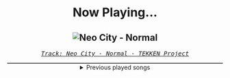 <div align="center"> 
<h1>Now Playing...</h1>

![Neo City - Normal](https://i.scdn.co/image/ab67616d00001e0226b06afe7d7043c2eda5eb61)
--
_<samp><a href="https://open.spotify.com/track/4QMPp1krn0SmSiPIKg9tQb">Track: Neo City - Normal - TEKKEN Project</a></samp>_

<div style="border: 1px #4B5054 solid"></div>
<details>
  <summary>
    Previous played songs
  </summary>
  <table>
    <thead>
      <tr>
        <th>
          Artist
        </th>
        <th>
          Song
        </th>
        <th>
          Link
        </th>
      </tr>
    </thead>
    <tbody>
      <tr><td>TEKKEN Project</td><td>Neo City - Normal</td><td><a href="https://open.spotify.com/track/4QMPp1krn0SmSiPIKg9tQb">https://open.spotify.com/track/4QMPp1krn0SmSiPIKg9tQb</a></td></tr><tr><td>TEKKEN Project</td><td>The Decisive Blow - Climax</td><td><a href="https://open.spotify.com/track/0bCtrjQOdrZOQkcMJZ2VXT">https://open.spotify.com/track/0bCtrjQOdrZOQkcMJZ2VXT</a></td></tr><tr><td>TEKKEN Project</td><td>The Decisive Blow - Normal</td><td><a href="https://open.spotify.com/track/27iMGBrKfdsvTUHT3eo8PM">https://open.spotify.com/track/27iMGBrKfdsvTUHT3eo8PM</a></td></tr><tr><td>Breaking Benjamin</td><td>Defeated</td><td><a href="https://open.spotify.com/track/500XjFuAZEBODSL6boVKbx">https://open.spotify.com/track/500XjFuAZEBODSL6boVKbx</a></td></tr><tr><td>Breaking Benjamin</td><td>Tourniquet</td><td><a href="https://open.spotify.com/track/5xgXG5BfCNO6KJrQOHKprg">https://open.spotify.com/track/5xgXG5BfCNO6KJrQOHKprg</a></td></tr><tr><td>10 Years</td><td>Wasteland</td><td><a href="https://open.spotify.com/track/0nTiC2fGkM4q8bGlBKGrGx">https://open.spotify.com/track/0nTiC2fGkM4q8bGlBKGrGx</a></td></tr><tr><td>Linkin Park</td><td>Easier to Run</td><td><a href="https://open.spotify.com/track/32fEW4jygJjjnZh2iBa5IR">https://open.spotify.com/track/32fEW4jygJjjnZh2iBa5IR</a></td></tr><tr><td>Breaking Benjamin</td><td>Feed the Wolf</td><td><a href="https://open.spotify.com/track/7rOv6HovIJvYHXCg0cVfTk">https://open.spotify.com/track/7rOv6HovIJvYHXCg0cVfTk</a></td></tr><tr><td>Demon Hunter</td><td>Collapsing (feat. Björn "Speed" Strid)</td><td><a href="https://open.spotify.com/track/2WVQXKecFNKwjfJab3M2xc">https://open.spotify.com/track/2WVQXKecFNKwjfJab3M2xc</a></td></tr><tr><td>Linkin Park</td><td>Points of Authority</td><td><a href="https://open.spotify.com/track/5egqKwgK5r5rvGD1LrtR7J">https://open.spotify.com/track/5egqKwgK5r5rvGD1LrtR7J</a></td></tr><tr><td>Breaking Benjamin</td><td>Blood</td><td><a href="https://open.spotify.com/track/7gQ7DfSSc3b8e4cHtFnDxu">https://open.spotify.com/track/7gQ7DfSSc3b8e4cHtFnDxu</a></td></tr><tr><td>Linkin Park</td><td>Don't Stay</td><td><a href="https://open.spotify.com/track/2yss0n7KmvmSr4EHvjfFpn">https://open.spotify.com/track/2yss0n7KmvmSr4EHvjfFpn</a></td></tr><tr><td>Killswitch Engage</td><td>I Am Broken Too</td><td><a href="https://open.spotify.com/track/7yLfdwMrJMBtHCSVrUt77P">https://open.spotify.com/track/7yLfdwMrJMBtHCSVrUt77P</a></td></tr><tr><td>Linkin Park</td><td>Somewhere I Belong</td><td><a href="https://open.spotify.com/track/3fjmSxt0PskST13CSdBUFx">https://open.spotify.com/track/3fjmSxt0PskST13CSdBUFx</a></td></tr><tr><td>Breaking Benjamin</td><td>Blow Me Away - Soundtrack Version</td><td><a href="https://open.spotify.com/track/7js2TSkQLuRWBIQ4HSTAv2">https://open.spotify.com/track/7js2TSkQLuRWBIQ4HSTAv2</a></td></tr><tr><td>Linkin Park</td><td>LOST IN THE ECHO</td><td><a href="https://open.spotify.com/track/2oNYsdCasRRlz1shXFAz7D">https://open.spotify.com/track/2oNYsdCasRRlz1shXFAz7D</a></td></tr><tr><td>Gabriel Shadid & Tobias Marberger</td><td>Fire Head</td><td><a href="https://open.spotify.com/track/0DlygD2NZc9IFQ3YnD1z2U">https://open.spotify.com/track/0DlygD2NZc9IFQ3YnD1z2U</a></td></tr><tr><td>Celldweller</td><td>Eon</td><td><a href="https://open.spotify.com/track/6Fp6l627rWNhQhexFnxCE5">https://open.spotify.com/track/6Fp6l627rWNhQhexFnxCE5</a></td></tr><tr><td>Cliff Lin</td><td>Criminal Intent</td><td><a href="https://open.spotify.com/track/1mfb4TknDhtSTEsnaop2Oc">https://open.spotify.com/track/1mfb4TknDhtSTEsnaop2Oc</a></td></tr><tr><td>Blue Stahli</td><td>Cyberpunk Dominion</td><td><a href="https://open.spotify.com/track/1XvKdqzY2FuAXpPvFpxKp5">https://open.spotify.com/track/1XvKdqzY2FuAXpPvFpxKp5</a></td></tr>
    </tbody>
  </table>
</details>

</div>
